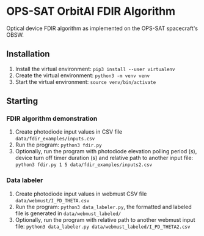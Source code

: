 # OPS-SAT OrbitAI FDIR Algorithm
Optical device FDIR algorithm as implemented on the OPS-SAT spacecraft's OBSW.

## Installation

1. Install the virtual environment: `pip3 install --user virtualenv`
2. Create the virtual environment: `python3 -m venv venv`
3. Start the virtual environment: `source venv/bin/activate`

## Starting

### FDIR algorithm demonstration
1. Create photodiode input values in CSV file `data/fdir_examples/inputs.csv`
2. Run the program: `python3 fdir.py`
3. Optionally, run the program with photodiode elevation polling period (s), device turn off timer duration (s) and relative path to another input file: `python3 fdir.py 1 5 data/fdir_examples/inputs2.csv`

### Data labeler
1. Create photodiode input values in webmust CSV file `data/webmust/I_PD_THETA.csv`
2. Run the program: `python3 data_labeler.py`, the formatted and labeled file is generated in `data/webmust_labeled/`
3. Optionally, run the program with relative path to another webmust input file: `python3 data_labeler.py data/webmust_labeled/I_PD_THETA2.csv`
